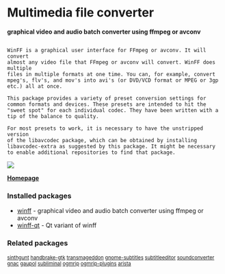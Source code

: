 # Multimedia file converter

__graphical video and audio batch converter using ffmpeg or avconv__

```

WinFF is a graphical user interface for FFmpeg or avconv. It will convert
almost any video file that FFmpeg or avconv will convert. WinFF does multiple
files in multiple formats at one time. You can, for example, convert
mpeg's, flv's, and mov's into avi's (or DVD/VCD format or MPEG or 3gp
etc.) all at once.

This package provides a variety of preset conversion settings for
common formats and devices. These presets are intended to hit the
"sweet spot" for each individual codec. They have been written with a
tip of the balance to quality.

For most presets to work, it is necessary to have the unstripped version
of the libavcodec package, which can be obtained by installing
libavcodec-extra as suggested by this package. It might be necessary
to enable additional repositories to find that package.

```

![](https://screenshots.debian.net/thumbnail/winff-qt/)


 **[Homepage](http://www.winff.org/)**

### Installed packages

* [winff](https://packages.debian.org/jessie/winff) - graphical video and audio batch converter using ffmpeg or avconv
* [winff-qt](https://packages.debian.org/jessie/winff-qt) - Qt variant of winff

### Related packages

<sub> [sinthgunt](https://packages.debian.org/jessie/sinthgunt) [handbrake-gtk](https://packages.debian.org/jessie/handbrake-gtk) [transmageddon](https://packages.debian.org/jessie/transmageddon) [gnome-subtitles](https://packages.debian.org/jessie/gnome-subtitles) [subtitleeditor](https://packages.debian.org/jessie/subtitleeditor) [soundconverter](https://packages.debian.org/jessie/soundconverter) [gnac](https://packages.debian.org/jessie/gnac) [gaupol](https://packages.debian.org/jessie/gaupol) [subliminal](https://packages.debian.org/jessie/subliminal) [ogmrip](https://packages.debian.org/jessie/ogmrip) [ogmrip-plugins](https://packages.debian.org/jessie/ogmrip-plugins) [arista](https://packages.debian.org/jessie/arista)  </sub>
